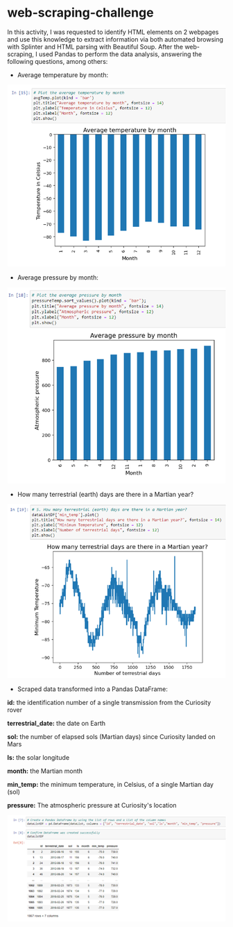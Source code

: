 # web-scraping-challenge

In this activity, I was requested to identify HTML elements on 2 webpages and use this knowledge to extract information via both automated browsing with Splinter and HTML parsing with Beautiful Soup. 
After the web-scraping, I used Pandas to perform the data analysis, answering the following questions, among others:

* Average temperature by month:

![Average temperature](https://github.com/cami5326/scraping-challenge/blob/main/Mars%20Info/pictures/avg%20temperature%20by%20month.PNG)

* Average pressure by month:

![Average pressure](https://github.com/cami5326/scraping-challenge/blob/main/Mars%20Info/pictures/avg%20pressure%20by%20month.PNG)

* How many terrestrial (earth) days are there in a Martian year?

![terrestrial days](https://github.com/cami5326/scraping-challenge/blob/main/Mars%20Info/pictures/earth%20days.PNG)

* Scraped data transformed into a Pandas DataFrame:

**id:** the identification number of a single transmission from the Curiosity rover

**terrestrial_date:** the date on Earth

**sol:**  the number of elapsed sols (Martian days) since Curiosity landed on Mars

**ls:** the solar longitude

**month:** the Martian month

**min_temp:** the minimum temperature, in Celsius, of a single Martian day (sol)

**pressure:** The atmospheric pressure at Curiosity's location

![Pandas DataFrame](https://github.com/cami5326/scraping-challenge/blob/main/Mars%20Info/pictures/pandas.PNG)



